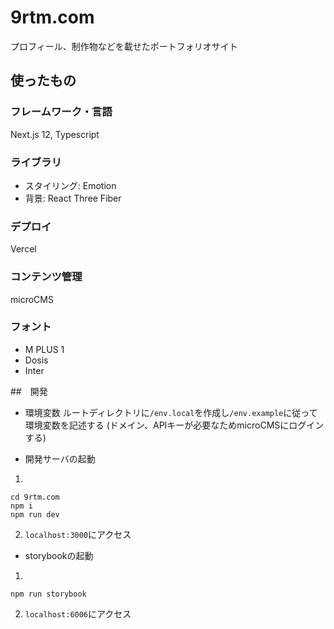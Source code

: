 # 9rtm.com

プロフィール、制作物などを載せたポートフォリオサイト

## 使ったもの

### フレームワーク・言語
Next.js 12, Typescript
### ライブラリ
- スタイリング: Emotion
- 背景: React Three Fiber
### デプロイ 
Vercel
### コンテンツ管理
microCMS
### フォント
- M PLUS 1
- Dosis
- Inter

##　開発

- 環境変数
ルートディレクトリに`/env.local`を作成し`/env.example`に従って環境変数を記述する
(ドメイン、APIキーが必要なためmicroCMSにログインする)

- 開発サーバの起動
1.
```
cd 9rtm.com
npm i
npm run dev
```
2. `localhost:3000`にアクセス

- storybookの起動
1.
```
npm run storybook
```
2. `localhost:6006`にアクセス
